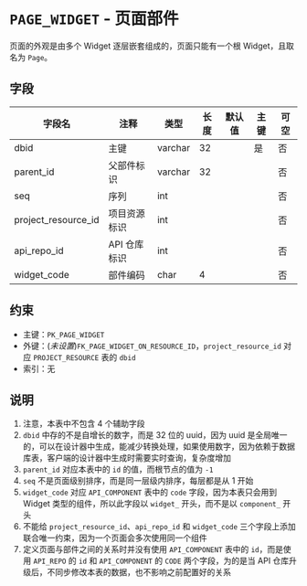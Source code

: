 # `PAGE_WIDGET` - 页面部件

页面的外观是由多个 Widget 逐层嵌套组成的，页面只能有一个根 Widget，且取名为 `Page`。

## 字段

| 字段名              | 注释         | 类型    | 长度 | 默认值 | 主键 | 可空 |
| ------------------- | ------------ | ------- | ---- | ------ | ---- | ---- |
| dbid                | 主键         | varchar | 32   |        | 是   | 否   |
| parent_id           | 父部件标识   | varchar | 32   |        |      | 否   |
| seq                 | 序列         | int     |      |        |      | 否   |
| project_resource_id | 项目资源标识 | int     |      |        |      | 否   |
| api_repo_id         | API 仓库标识 | int     |      |        |      | 否   |
| widget_code         | 部件编码     | char    | 4    |        |      | 否   |

## 约束

* 主键：`PK_PAGE_WIDGET`
* 外键：(*未设置*)`FK_PAGE_WIDGET_ON_RESOURCE_ID`，`project_resource_id` 对应 `PROJECT_RESOURCE` 表的 `dbid`
* 索引：无

## 说明

1. 注意，本表中不包含 4 个辅助字段
2. `dbid` 中存的不是自增长的数字，而是 32 位的 uuid，因为 uuid 是全局唯一的，可以在设计器中生成，能减少转换处理，如果使用数字，因为依赖于数据库表，客户端的设计器中生成时需要实时查询，复杂度增加
3. `parent_id` 对应本表中的 `id` 的值，而根节点的值为 `-1`
4. `seq` 不是页面级别排序，而是同一层级内排序，每层都是从 1 开始
5. `widget_code` 对应 `API_COMPONENT` 表中的 `code` 字段，因为本表只会用到 Widget 类型的组件，所以此字段以 `widget_` 开头，而不是以 `component_` 开头
6. 不能给 `project_resource_id`、`api_repo_id` 和 `widget_code` 三个字段上添加联合唯一约束，因为一个页面会多次使用同一个组件
7. 定义页面与部件之间的关系时并没有使用 `API_COMPONENT` 表中的 `id`，而是使用 `API_REPO` 的 `id` 和 `API_COMPONENT` 的 `CODE` 两个字段，为的是当 API 仓库升级后，不同步修改本表的数据，也不影响之前配置好的关系
